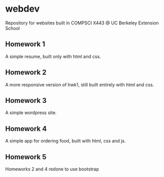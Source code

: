 # webdev
Repository for websites built in COMPSCI X443 @ UC Berkeley Extension School

## Homework 1
A simple resume, built only with html and css.

## Homework 2
A more responsive version of hwk1, still built entirely with html and css.

## Homework 3
A simple wordpress site.

## Homework 4
A simple app for ordering food, built with html, css and js.

## Homework 5
Homeworks 2 and 4 redone to use bootstrap

